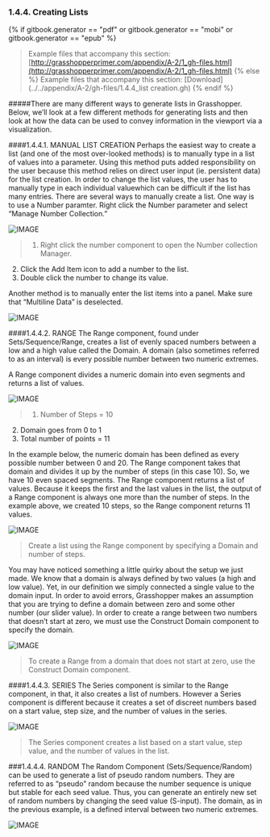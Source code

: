 ### 1.4.4. Creating Lists
{% if gitbook.generator == "pdf" or gitbook.generator == "mobi" or gitbook.generator == "epub" %}
>Example files that accompany this section: [http://grasshopperprimer.com/appendix/A-2/1_gh-files.html](http://grasshopperprimer.com/appendix/A-2/1_gh-files.html)
{% else %}
>Example files that accompany this section: [Download](../../appendix/A-2/gh-files/1.4.4_list creation.gh)
{% endif %}

#####There are many different ways to generate lists in Grasshopper. Below, we’ll look at a few different methods for generating lists and then look at how the data can be used to convey information in the viewport via a visualization.

####1.4.4.1. MANUAL LIST CREATION
Perhaps the easiest way to create a list (and one of the most over-looked
methods) is to manually type in a list of values into a parameter. Using this method puts added responsibility on the user because this method relies on direct user input (ie. persistent data) for the list creation. In order to change the list values, the user has to manually type in each individual valuewhich can be difficult if the list has many entries. There are several ways to manually create a list. One way is to use a Number paramter. Right click the Number parameter and select “Manage Number Collection.”

![IMAGE](images/1-4-4/1-4-4_001-manual-list-creation.png)
>1. Right click the number component to open the Number collection Manager.
2. Click the Add Item icon to add a number to the list.
3. Double click the number to change its value.

Another method is to manually enter the list items into a panel. Make sure that “Multiline Data” is deselected.

![IMAGE](images/1-4-4/1-4-4_002-panel.png)

####1.4.4.2. RANGE
The Range component, found under Sets/Sequence/Range, creates a list of
evenly spaced numbers between a low and a high value called the Domain. A
domain (also sometimes referred to as an interval) is every possible number between two numeric extremes.

A Range component divides a numeric domain into even segments and returns a list of values.

![IMAGE](images/1-4-4/1-4-4_003-range.png)
>1. Number of Steps = 10
2. Domain goes from 0 to 1
3. Total number of points = 11

In the example below, the numeric domain has been defined as every possible number between 0 and 20. The Range component takes that domain and divides it up by the number of steps (in this case 10). So, we have 10 even spaced segments. The Range component returns a list of values. Because it keeps the first and the last values in the list, the output of a Range component is always one more than the number of steps. In the example above, we created 10 steps, so the Range component returns 11 values.

![IMAGE](images/1-4-4/1-4-4_004-range_2.png)
>Create a list using the Range component by specifying a Domain and number of steps.


You may have noticed something a little quirky about the setup we just made. We know that a domain is always defined by two values (a high and low value). Yet, in our definition we simply connected a single value to the domain input. In order to avoid errors, Grasshopper makes an assumption that you are trying to define a domain between zero and some other number (our slider value). In order to create a range between two numbers that doesn’t start at zero, we must use the Construct Domain component to specify the domain.

![IMAGE](images/1-4-4/1-4-4_005-construct-domain.png)
>To create a Range from a domain that does not start at zero, use the Construct Domain component.

####1.4.4.3. SERIES
The Series component is similar to the Range component, in that, it also creates a list of numbers. However a Series component is different because it creates a set of discreet numbers based on a start value, step size, and the number of values in the series.

![IMAGE](images/1-4-4/1-4-4_006-series.png)
>The Series component creates a list based on a start value, step value, and the number of values in the list.

###1.4.4.4. RANDOM
The Random Component (Sets/Sequence/Random) can be used to generate a list of pseudo random numbers. They are referred to as “pseudo” random because the number sequence is unique but stable for each seed value. Thus, you can generate an entirely new set of random numbers by changing the seed value (S-input). The domain, as in the previous example, is a defined interval between two numeric extremes.

![IMAGE](images/1-4-4/1-4-4_007-random.png)

